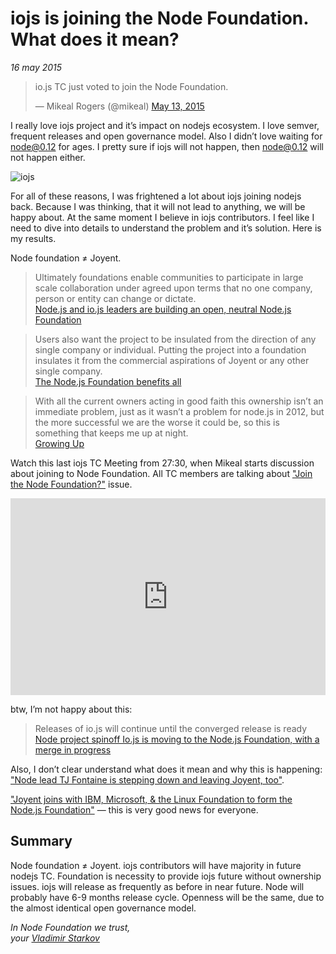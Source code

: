 # iojs is joining the Node Foundation. What does it mean?

_16 may 2015_

<blockquote class="twitter-tweet" lang="en"><p lang="en" dir="ltr">io.js TC just voted to join the Node Foundation.</p>&mdash; Mikeal Rogers (@mikeal) <a href="https://twitter.com/mikeal/status/598595967928008705">May 13, 2015</a></blockquote> <script async src="//platform.twitter.com/widgets.js" charset="utf-8"></script>

I really love iojs project and it’s impact on nodejs ecosystem. I love semver,
frequent releases and open governance model. Also I didn’t love waiting
for node@0.12 for ages. I pretty sure if iojs will not happen, then node@0.12
will not happen either.

![iojs](https://i.imgur.com/kH819mV.jpg)

For all of these reasons, I was frightened a lot about iojs joining nodejs
back. Because I was thinking, that it will not lead to anything, we will be
happy about. At the same moment I believe in iojs contributors. I feel like
I need to dive into details to understand the problem and it’s solution.
Here is my results.

Node foundation ≠ Joyent.

> Ultimately foundations enable communities to participate in large scale
collaboration under agreed upon terms that no one company, person or entity
can change or dictate.  
[Node.js and io.js leaders are building an open, neutral Node.js Foundation][open-foundation]

> Users also want the project to be insulated from the direction of any single
company or individual. Putting the project into a foundation insulates
it from the commercial aspirations of Joyent or any other single company.  
[The Node.js Foundation benefits all][benefits-all]

> With all the current owners acting in good faith this ownership isn’t
an immediate problem, just as it wasn’t a problem for node.js in 2012,
but the more successful we are the worse it could be, so this is something
that keeps me up at night.  
[Growing Up][growing-up]


Watch this last iojs TC Meeting from 27:30, when Mikeal starts discussion about
joining to Node Foundation. All TC members are talking about ["Join the Node
Foundation?"][1664] issue.

<iframe width="100%" height="315" src="https://www.youtube.com/embed/UbYiFLf7MpU" frameborder="0" allowfullscreen></iframe>

btw, I’m not happy about this:

> Releases of io.js will continue until the converged release is ready  
[Node project spinoff Io.js is moving to the Node.js Foundation, with a
merge in progress][vb]

Also, I don’t clear understand what does it mean and why this is happening:
["Node lead TJ Fontaine is stepping down and leaving Joyent, too"][vb2].

["Joyent joins with IBM, Microsoft, & the Linux Foundation to form the Node.js
Foundation"][vb3] — this is very good news for everyone.


## Summary

Node foundation ≠ Joyent. iojs contributors will have majority in future
nodejs TC. Foundation is necessity to provide iojs future without ownership
issues. iojs will release as frequently as before in near future.
Node will probably have 6-9 months release cycle. Openness will be the same,
due to the almost identical open governance model.


[vb]: http://venturebeat.com/2015/05/13/node-project-spinoff-io-js-is-moving-to-the-node-js-foundation-with-a-merge-in-progress/
[vb2]: http://venturebeat.com/2015/05/08/node-lead-tj-fontaine-is-stepping-down-and-leaving-joyent-too/
[vb3]: http://venturebeat.com/2015/02/10/joyent-joins-with-ibm-microsoft-the-linux-foundation-to-form-the-node-js-foundation/


[1664]: https://github.com/nodejs/io.js/issues/1664
[open-foundation]: http://blog.nodejs.org/2015/05/15/node-leaders-are-building-an-open-foundation/
[benefits-all]: http://blog.nodejs.org/2015/05/15/the-nodejs-foundation-benefits-all/
[growing-up]: https://medium.com/node-js-javascript/growing-up-27d6cc8b7c53


_In Node Foundation we trust,  
your [Vladimir Starkov](https://iamstarkov.com/)_
